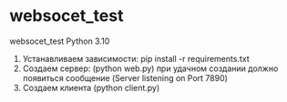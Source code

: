# websocet_test
websocet_test
Python 3.10
1. Устанавливаем зависимости: pip install -r requirements.txt 
2. Создаем сервер: (python web.py) при удачном создании должно появиться сообщение (Server listening on Port 7890)
3. Создаем клиента (python client.py)
